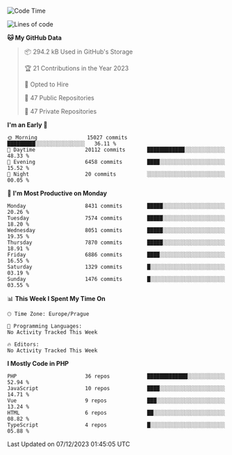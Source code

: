 <!--START_SECTION:waka-->
![Code Time](http://img.shields.io/badge/Code%20Time-1%2C583%20hrs%2058%20mins-blue)

![Lines of code](https://img.shields.io/badge/From%20Hello%20World%20I%27ve%20Written-13.3%20million%20lines%20of%20code-blue)

**🐱 My GitHub Data** 

> 📦 294.2 kB Used in GitHub's Storage 
 > 
> 🏆 21 Contributions in the Year 2023
 > 
> 💼 Opted to Hire
 > 
> 📜 47 Public Repositories 
 > 
> 🔑 47 Private Repositories 
 > 
**I'm an Early 🐤** 

```text
🌞 Morning                15027 commits       █████████░░░░░░░░░░░░░░░░   36.11 % 
🌆 Daytime                20112 commits       ████████████░░░░░░░░░░░░░   48.33 % 
🌃 Evening                6458 commits        ████░░░░░░░░░░░░░░░░░░░░░   15.52 % 
🌙 Night                  20 commits          ░░░░░░░░░░░░░░░░░░░░░░░░░   00.05 % 
```
📅 **I'm Most Productive on Monday** 

```text
Monday                   8431 commits        █████░░░░░░░░░░░░░░░░░░░░   20.26 % 
Tuesday                  7574 commits        █████░░░░░░░░░░░░░░░░░░░░   18.20 % 
Wednesday                8051 commits        █████░░░░░░░░░░░░░░░░░░░░   19.35 % 
Thursday                 7870 commits        █████░░░░░░░░░░░░░░░░░░░░   18.91 % 
Friday                   6886 commits        ████░░░░░░░░░░░░░░░░░░░░░   16.55 % 
Saturday                 1329 commits        █░░░░░░░░░░░░░░░░░░░░░░░░   03.19 % 
Sunday                   1476 commits        █░░░░░░░░░░░░░░░░░░░░░░░░   03.55 % 
```


📊 **This Week I Spent My Time On** 

```text
🕑︎ Time Zone: Europe/Prague

💬 Programming Languages: 
No Activity Tracked This Week

🔥 Editors: 
No Activity Tracked This Week
```

**I Mostly Code in PHP** 

```text
PHP                      36 repos            █████████████░░░░░░░░░░░░   52.94 % 
JavaScript               10 repos            ████░░░░░░░░░░░░░░░░░░░░░   14.71 % 
Vue                      9 repos             ███░░░░░░░░░░░░░░░░░░░░░░   13.24 % 
HTML                     6 repos             ██░░░░░░░░░░░░░░░░░░░░░░░   08.82 % 
TypeScript               4 repos             █░░░░░░░░░░░░░░░░░░░░░░░░   05.88 % 
```




 Last Updated on 07/12/2023 01:45:05 UTC
<!--END_SECTION:waka-->
<!--
**AlexKratky/AlexKratky** is a ✨ _special_ ✨ repository because its `README.md` (this file) appears on your GitHub profile.

Here are some ideas to get you started:

- 🔭 I’m currently working on ...
- 🌱 I’m currently learning ...
- 👯 I’m looking to collaborate on ...
- 🤔 I’m looking for help with ...
- 💬 Ask me about ...
- 📫 How to reach me: ...
- 😄 Pronouns: ...
- ⚡ Fun fact: ...
-->
